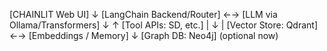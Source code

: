 [CHAINLIT Web UI]
        ↓
[LangChain Backend/Router] ←→ [LLM via Ollama/Transformers]
        ↓                        ↑
[Tool APIs: SD, etc.]           |
        ↓                       |
[Vector Store: Qdrant] ←→ [Embeddings / Memory]
        ↓
[Graph DB: Neo4j] (optional now)
